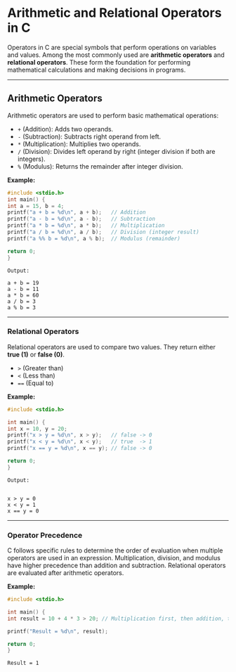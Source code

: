 # Arithmetic and Relational Operators in C

Operators in C are special symbols that perform operations on variables and values. Among the most commonly used are **arithmetic operators** and **relational operators**. These form the foundation for performing mathematical calculations and making decisions in programs.

---

## Arithmetic Operators

Arithmetic operators are used to perform basic mathematical operations:

- `+` (Addition): Adds two operands.
- `-` (Subtraction): Subtracts right operand from left.
- `*` (Multiplication): Multiplies two operands.
- `/` (Division): Divides left operand by right (integer division if both are integers).
- `%` (Modulus): Returns the remainder after integer division.

**Example:**

```c
#include <stdio.h>
int main() {
int a = 15, b = 4;
printf("a + b = %d\n", a + b);   // Addition
printf("a - b = %d\n", a - b);   // Subtraction
printf("a * b = %d\n", a * b);   // Multiplication
printf("a / b = %d\n", a / b);   // Division (integer result)
printf("a %% b = %d\n", a % b);  // Modulus (remainder)

return 0;
}
```

```text
Output:

a + b = 19
a - b = 11
a * b = 60
a / b = 3
a % b = 3
```

---

### Relational Operators

Relational operators are used to compare two values. They return either **true (1)** or **false (0)**.

- `>` (Greater than)
- `<` (Less than)
- `==` (Equal to)

**Example:**

```c
#include <stdio.h>

int main() {
int x = 10, y = 20;
printf("x > y = %d\n", x > y);   // false -> 0
printf("x < y = %d\n", x < y);   // true  -> 1
printf("x == y = %d\n", x == y); // false -> 0

return 0;
}
```

```text
Output:


x > y = 0
x < y = 1
x == y = 0
```

---

### Operator Precedence

C follows specific rules to determine the order of evaluation when multiple operators are used in an expression. Multiplication, division, and modulus have higher precedence than addition and subtraction. Relational operators are evaluated after arithmetic operators.

**Example:**

```c
#include <stdio.h>

int main() {
int result = 10 + 4 * 3 > 20; // Multiplication first, then addition, then comparison

printf("Result = %d\n", result);

return 0;
}
```

```text
Result = 1
```
